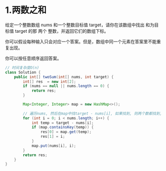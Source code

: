# 1.两数之和

给定一个整数数组 nums 和一个整数目标值 target，请你在该数组中找出 和为目标值 target  的那 两个 整数，并返回它们的数组下标。

你可以假设每种输入只会对应一个答案。但是，数组中同一个元素在答案里不能重复出现。

你可以按任意顺序返回答案。

```java
// 时间复杂度O(n)
class Solution {
    public int[] twoSum(int[] nums, int target) {
        int[] res  = new int[2];
        if (nums == null || nums.length == 0) {
            return res;
        }

        Map<Integer, Integer> map = new HashMap<>();
        
        // 遍历nums, 然后在map中找target - nums[i], 如果找到, 则两个数都找到, 如果没找到, 就将nums[i], i添加进map中
        for (int i = 0; i < nums.length; i++) {
            int temp = target - nums[i];
            if (map.containsKey(temp)) {
                res[0] = map.get(temp);
                res[1] = i;
            }
            map.put(nums[i], i);
        }
        return res;
    }
}
```

